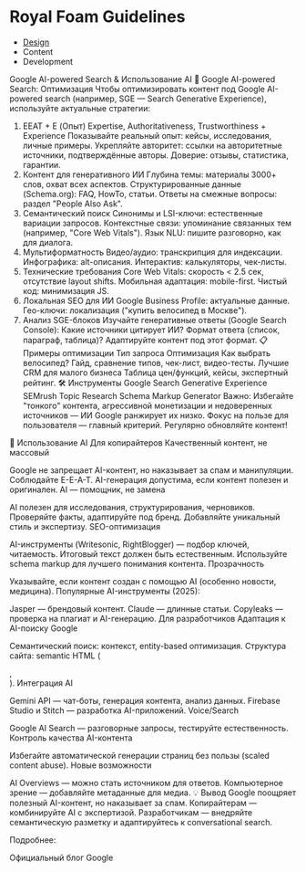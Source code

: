 # Royal Foam Guidelines

- [Design](profile/design.md)
- Content
- Development


Google AI-powered Search & Использование AI
🔎 Google AI-powered Search: Оптимизация
Чтобы оптимизировать контент под Google AI-powered search (например, SGE — Search Generative Experience), используйте актуальные стратегии:

1. EEAT + E (Опыт)
Expertise, Authoritativeness, Trustworthiness + Experience
Показывайте реальный опыт: кейсы, исследования, личные примеры.
Укрепляйте авторитет: ссылки на авторитетные источники, подтверждённые авторы.
Доверие: отзывы, статистика, гарантии.
2. Контент для генеративного ИИ
Глубина темы: материалы 3000+ слов, охват всех аспектов.
Структурированные данные (Schema.org): FAQ, HowTo, статьи.
Ответы на смежные вопросы: раздел "People Also Ask".
3. Семантический поиск
Синонимы и LSI-ключи: естественные вариации запросов.
Контекстные связи: упоминание связанных тем (например, "Core Web Vitals").
Язык NLU: пишите разговорно, как для диалога.
4. Мультиформатность
Видео/аудио: транскрипция для индексации.
Инфографика: alt-описания.
Интерактив: калькуляторы, чек-листы.
5. Технические требования
Core Web Vitals: скорость < 2.5 сек, отсутствие layout shifts.
Мобильная адаптация: mobile-first.
Чистый код: минимизация JS.
6. Локальная SEO для ИИ
Google Business Profile: актуальные данные.
Гео-ключи: локализация ("купить велосипед в Москве").
7. Анализ SGE-блоков
Изучайте генеративные ответы (Google Search Console):
Какие источники цитирует ИИ?
Формат ответа (список, параграф, таблица)?
Адаптируйте контент под этот формат.
📋 Примеры оптимизации
Тип запроса	Оптимизация
Как выбрать велосипед?	Гайд, сравнение типов, чек-лист, видео-тесты.
Лучшие CRM для малого бизнеса	Таблица цен/функций, кейсы, экспертный рейтинг.
🛠️ Инструменты
Google Search Generative Experience
SEMrush Topic Research
Schema Markup Generator
Важно:
Избегайте "тонкого" контента, агрессивной монетизации и недоверенных источников — ИИ Google ранжирует их низко.
Фокус на пользе для пользователя — главный критерий. Регулярно обновляйте контент!

🤖 Использование AI
Для копирайтеров
Качественный контент, не массовый

Google не запрещает AI-контент, но наказывает за спам и манипуляции.
Соблюдайте E-E-A-T.
AI-генерация допустима, если контент полезен и оригинален.
AI — помощник, не замена

AI полезен для исследования, структурирования, черновиков.
Проверяйте факты, адаптируйте под бренд.
Добавляйте уникальный стиль и экспертизу.
SEO-оптимизация

AI-инструменты (Writesonic, RightBlogger) — подбор ключей, читаемость.
Итоговый текст должен быть естественным.
Используйте schema markup для лучшего понимания контента.
Прозрачность

Указывайте, если контент создан с помощью AI (особенно новости, медицина).
Популярные AI-инструменты (2025):

Jasper — брендовый контент.
Claude — длинные статьи.
Copyleaks — проверка на плагиат и AI-генерацию.
Для разработчиков
Адаптация к AI-поиску Google

Семантический поиск: контекст, entity-based оптимизация.
Структура сайта: semantic HTML (<article>, <section>).
Интеграция AI

Gemini API — чат-боты, генерация контента, анализ данных.
Firebase Studio и Stitch — разработка AI-приложений.
Voice/Search

Google AI Search — разговорные запросы, тестируйте естественность.
Контроль качества AI-контента

Избегайте автоматической генерации страниц без пользы (scaled content abuse).
Новые возможности

AI Overviews — можно стать источником для ответов.
Компьютерное зрение — добавляйте метаданные для медиа.
💡 Вывод
Google поощряет полезный AI-контент, но наказывает за спам.
Копирайтерам — комбинируйте AI с экспертизой.
Разработчикам — внедряйте семантическую разметку и адаптируйтесь к conversational search.

Подробнее:

Официальный блог Google
